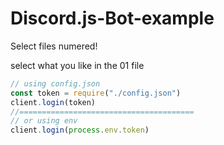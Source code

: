 # Discord.js-Bot-example

Select files numered!

select what you like in the 01 file

```js
// using config.json
const token = require("./config.json")
client.login(token)
//=======================================
// or using env
client.login(process.env.token)
```

